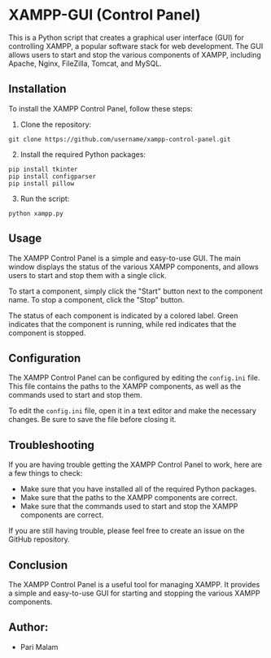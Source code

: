  # XAMPP-GUI (Control Panel)

This is a Python script that creates a graphical user interface (GUI) for controlling XAMPP, a popular software stack for web development. The GUI allows users to start and stop the various components of XAMPP, including Apache, Nginx, FileZilla, Tomcat, and MySQL.

## Installation

To install the XAMPP Control Panel, follow these steps:

1. Clone the repository:

```
git clone https://github.com/username/xampp-control-panel.git
```

2. Install the required Python packages:

```
pip install tkinter
pip install configparser
pip install pillow
```

3. Run the script:

```
python xampp.py
```

## Usage

The XAMPP Control Panel is a simple and easy-to-use GUI. The main window displays the status of the various XAMPP components, and allows users to start and stop them with a single click.

To start a component, simply click the "Start" button next to the component name. To stop a component, click the "Stop" button.

The status of each component is indicated by a colored label. Green indicates that the component is running, while red indicates that the component is stopped.

## Configuration

The XAMPP Control Panel can be configured by editing the `config.ini` file. This file contains the paths to the XAMPP components, as well as the commands used to start and stop them.

To edit the `config.ini` file, open it in a text editor and make the necessary changes. Be sure to save the file before closing it.

## Troubleshooting

If you are having trouble getting the XAMPP Control Panel to work, here are a few things to check:

* Make sure that you have installed all of the required Python packages.
* Make sure that the paths to the XAMPP components are correct.
* Make sure that the commands used to start and stop the XAMPP components are correct.

If you are still having trouble, please feel free to create an issue on the GitHub repository.

## Conclusion

The XAMPP Control Panel is a useful tool for managing XAMPP. It provides a simple and easy-to-use GUI for starting and stopping the various XAMPP components.

## Author:
- Pari Malam
